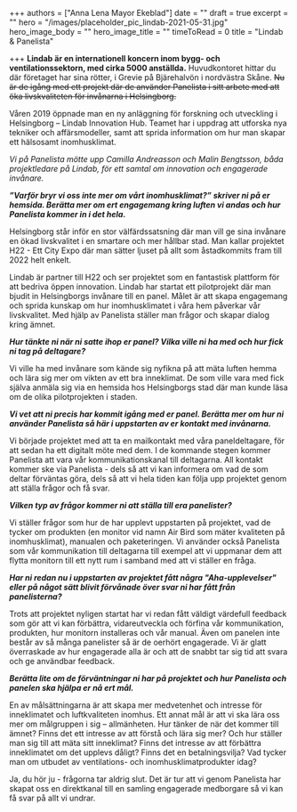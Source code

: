 +++
authors = ["Anna Lena Mayor Ekeblad"]
date = ""
draft = true
excerpt = ""
hero = "/images/placeholder_pic_lindab-2021-05-31.jpg"
hero_image_body = ""
hero_image_title = ""
timeToRead = 0
title = "Lindab & Panelista"

+++
**Lindab är en internationell koncern inom bygg- och ventilationssektorn, med cirka 5000 anställda.** Huvudkontoret hittar du där företaget har sina rötter, i Grevie på Bjärehalvön i nordvästra Skåne. ~~Nu är de igång med ett projekt där de använder Panelista i sitt arbete med att öka livskvaliteten för invånarna i Helsingborg.~~ 

Våren 2019 öppnade man en ny anläggning för forskning och utveckling i Helsingborg – Lindab Innovation Hub. Teamet har i uppdrag att utforska nya tekniker och affärsmodeller, samt att sprida information om hur man skapar ett hälsosamt inomhusklimat.

_Vi på Panelista mötte upp Camilla Andreasson och Malin Bengtsson, båda projektledare på Lindab, för ett samtal om innovation och engagerade invånare._

**_”Varför bryr vi oss inte mer om vårt inomhusklimat?” skriver ni på er hemsida. Berätta mer om ert engagemang kring luften vi andas och hur Panelista kommer in i det hela._**

Helsingborg står inför en stor välfärdssatsning där man vill ge sina invånare en ökad livskvalitet i en smartare och mer hållbar stad. Man kallar projektet H22 - Ett City Expo där man sätter ljuset på allt som åstadkommits fram till 2022 helt enkelt.

Lindab är partner till H22 och ser projektet som en fantastisk plattform för att bedriva öppen innovation. Lindab har startat ett pilotprojekt där man bjudit in Helsingborgs invånare till en panel. Målet är att skapa engagemang och sprida kunskap om hur inomhusklimatet i våra hem påverkar vår livskvalitet. Med hjälp av Panelista ställer man frågor och skapar dialog kring ämnet.

**_Hur tänkte ni när ni satte ihop er panel? Vilka ville ni ha med och hur fick ni tag på deltagare?_**

Vi ville ha med invånare som kände sig nyfikna på att mäta luften hemma och lära sig mer om vikten av ett bra inneklimat. De som ville vara med fick själva anmäla sig via en hemsida hos Helsingborgs stad där man kunde läsa om de olika pilotprojekten i staden.

**_Vi vet att ni precis har kommit igång med er panel. Berätta mer om hur ni använder Panelista så här i uppstarten av er kontakt med invånarna._**

Vi började projektet med att ta en mailkontakt med våra paneldeltagare, för att sedan ha ett digitalt möte med dem. I de kommande stegen kommer Panelista att vara vår kommunikationskanal till deltagarna. All kontakt kommer ske via Panelista - dels så att vi kan informera om vad de som deltar förväntas göra, dels så att vi hela tiden kan följa upp projektet genom att ställa frågor och få svar.

**_Vilken typ av frågor kommer ni att ställa till era panelister?_**

Vi ställer frågor som hur de har upplevt uppstarten på projektet, vad de tycker om produkten (en monitor vid namn Air Bird som mäter kvaliteten på inomhusklimat), manualen och paketeringen. Vi använder också Panelista som vår kommunikation till deltagarna till exempel att vi uppmanar dem att flytta monitorn till ett nytt rum i samband med att vi ställer en fråga.

**_Har ni redan nu i uppstarten av projektet fått några "Aha-upplevelser" eller på något sätt blivit förvånade över svar ni har fått från panelisterna?_**

Trots att projektet nyligen startat har vi redan fått väldigt värdefull feedback som gör att vi kan förbättra, vidareutveckla och förfina vår kommunikation, produkten, hur monitorn installeras och vår manual. Även om panelen inte består av så många panelister så är de oerhört engagerade. Vi är glatt överraskade av hur engagerade alla är och att de snabbt tar sig tid att svara och ge användbar feedback.

**_Berätta lite om de förväntningar ni har på projektet och hur Panelista och panelen ska hjälpa er nå ert mål._**

En av målsättningarna är att skapa mer medvetenhet och intresse för inneklimatet och luftkvaliteten inomhus. Ett annat mål är att vi ska lära oss mer om målgruppen i sig – allmänheten. Hur tänker de när det kommer till ämnet? Finns det ett intresse av att förstå och lära sig mer? Och hur ställer man sig till att mäta sitt inneklimat? Finns det intresse av att förbättra inneklimatet om det upplevs dåligt? Finns det en betalningsvilja? Vad tycker man om utbudet av ventilations- och inomhusklimatprodukter idag?

Ja, du hör ju - frågorna tar aldrig slut. Det är tur att vi genom Panelista har skapat oss en direktkanal till en samling engagerade medborgare så vi kan få svar på allt vi undrar.